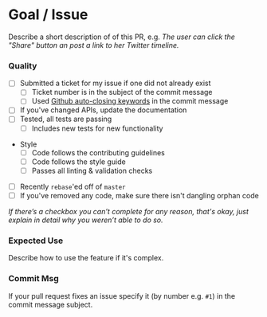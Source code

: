 # Goal / Issue

Describe a short description of of this PR, e.g. _The user can click the "Share" button an post a link to her Twitter timeline._

### Quality

* [ ] Submitted a ticket for my issue if one did not already exist
  * [ ] Ticket number is in the subject of the commit message
  * [ ] Used [Github auto-closing keywords](https://help.github.com/articles/closing-issues-via-commit-messages/) in the commit message
* [ ] If you've changed APIs, update the documentation
* [ ] Tested, all tests are passing
  * [ ] Includes new tests for new functionality
* Style
  * [ ] Code follows the contributing guidelines
  * [ ] Code follows the style guide
  * [ ] Passes all linting & validation checks
* [ ] Recently `rebase`'ed off of `master`
* [ ] If you've removed any code, make sure there isn't dangling orphan code

_If there’s a checkbox you can’t complete for any reason, that's okay, just explain in detail why you weren’t able to do so._


### Expected Use

Describe how to use the feature if it's complex.


### Commit Msg

If your pull request fixes an issue specify it (by number e.g. `#1`) in the commit message subject.
